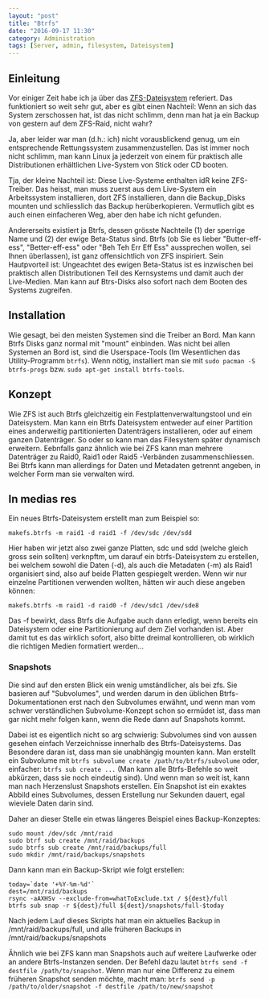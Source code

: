 ```yaml
---
layout: "post"
title: "Btrfs"
date: "2016-09-17 11:30"
category: Administration
tags: [Server, admin, filesystem, Dateisystem]
---
```


## Einleitung

Vor einiger Zeit habe ich ja über das [ZFS-Dateisystem](/2015/08/zfs) referiert. Das funktioniert so weit sehr gut, aber es
gibt einen Nachteil: Wenn an sich das System zerschossen hat, ist das nicht schlimm, denn man hat ja ein Backup von gestern auf
dem ZFS-Raid, nicht wahr?

Ja, aber leider war man (d.h.: ich) nicht vorausblickend genug, um ein entsprechende Rettungssystem zusammenzustellen. Das ist immer noch nicht schlimm,
man kann Linux ja jederzeit von einem für praktisch alle Distributionen erhältlichen Live-System von Stick oder CD booten.

Tja, der kleine Nachteil ist: Diese Live-Systeme enthalten idR keine ZFS-Treiber. Das heisst, man muss zuerst aus dem Live-System ein Arbeitssystem installieren, dort ZFS installieren, dann die Backup_Disks mounten und schliesslich das Backup herüberkopieren.
Vermutlich gibt es auch einen einfacheren Weg, aber den habe ich nicht gefunden.

Andererseits existiert ja Btrfs, dessen grösste Nachteile (1) der sperrige Name und (2) der ewige Beta-Status sind. Btrfs (ob Sie es lieber "Butter-eff-ess", "Better-eff-ess" oder "Beh Teh Err Eff Ess" aussprechen wollen, sei Ihnen überlassen), ist ganz offensichtlich von ZFS inspiriert. Sein Hautpvorteil ist: Ungeachtet des ewigen Beta-Status ist es inzwischen bei praktisch allen Distributionen Teil des Kernsystems und damit auch der Live-Medien. Man kann auf Btrs-Disks also sofort nach dem Booten des Systems zugreifen.

## Installation

Wie gesagt, bei den meisten Systemen sind die Treiber an Bord. Man kann Btrfs Disks ganz normal mit "mount" einbinden. Was nicht bei allen Systemen an Bord ist, sind die Userspace-Tools (Im Wesentlichen das Utility-Programm `btrfs`). Wenn nötig, installiert man sie mit `sudo pacman -S btrfs-progs` bzw. `sudo apt-get install btrfs-tools`.

## Konzept

Wie ZFS ist auch Btrfs gleichzeitig ein Festplattenverwaltungstool und ein Dateisystem. Man kann ein Btrfs Dateisystem entweder auf einer Partition eines anderweitig partitionierten Datenträgers installieren, oder auf einem ganzen Datenträger. So oder so kann man das Filesystem später dynamisch erweitern.
Eebnfalls ganz ähnlich wie bei ZFS kann man mehrere Datenträger zu Raid0, Raid1 oder Raid5 -Verbänden zusammenschliessen. Bei Btrfs kann man allerdings for Daten und Metadaten getrennt angeben, in welcher Form man sie verwalten wird.

## In medias res

Ein neues Btrfs-Dateisystem erstellt man zum Beispiel so:

    makefs.btrfs -m raid1 -d raid1 -f /dev/sdc /dev/sdd

Hier haben wir jetzt also zwei ganze Platten, sdc und sdd (welche gleich gross sein sollten) verknpftm, um darauf ein btrfs-Dateisystem zu erstellen,
bei welchem sowohl die Daten (-d), als auch die Metadaten (-m) als Raid1 organisiert sind, also auf beide Platten gespiegelt werden. Wenn wir nur einzelne Partitionen verwenden wollten, hätten wir auch diese angeben können:

    makefs.btrfs -m raid1 -d raid0 -f /dev/sdc1 /dev/sde8

Das -f bewirkt, dass Btrfs die Aufgabe auch dann erledigt, wenn bereits ein Dateisystem oder eine Partitionierung auf dem Ziel vorhanden ist. Aber
damit tut es das wirklich sofort, also bitte dreimal kontrollieren, ob wirklich die richtigen Medien formatiert werden...

### Snapshots

Die sind auf den ersten Blick ein wenig umständlicher, als bei zfs. Sie basieren auf "Subvolumes", und werden darum in den üblichen Btrfs-Dokumentationen erst nach den Subvolumes erwähnt, und wenn man vom schwer verständlichen Subvolume-Konzept schon so ermüdet ist, dass man gar nicht mehr folgen kann, wenn die Rede dann auf Snapshots kommt.

Dabei ist es eigentlich nicht so arg schwierig: Subvolumes sind von aussen gesehen einfach Verzeichnisse innerhalb des Btrfs-Dateisystems. Das Besondere daran ist, dass man sie unabhängig mounten kann. Man erstellt ein Subvolume mit `btrfs subvolume create /path/to/btrfs/subvolume` oder, einfacher: `btrfs sub create ...` (Man kann alle Btrfs-Befehle so weit abkürzen, dass sie noch eindeutig sind). Und wenn man so weit ist, kann man nach Herzenslust Snapshots erstellen.
Ein Snapshot ist ein exaktes Abbild eines Subvolumes, dessen Erstellung nur Sekunden dauert, egal wieviele Daten darin sind.

Daher an dieser Stelle ein etwas längeres Beispiel eines Backup-Konzeptes:

    sudo mount /dev/sdc /mnt/raid
    sudo btrf sub create /mnt/raid/backups
    sudo btrfs sub create /mnt/raid/backups/full
    sudo mkdir /mnt/raid/backups/snapshots

Dann kann man ein Backup-Skript wie folgt erstellen:

    today=`date '+%Y-%m-%d'`
    dest=/mnt/raid/backups
    rsync -aAXHSv --exclude-from=whatToExclude.txt / ${dest}/full
    btrfs sub snap -r ${dest}/full ${dest}/snapshots/full-$today

Nach jedem Lauf dieses Skripts hat man ein aktuelles Backup in /mnt/raid/backups/full, und alle früheren Backups in
/mnt/raid/backups/snapshots

Ähnlich wie bei ZFS kann man Snapshots auch auf weitere Laufwerke oder an andere Btrfs-Instanzen senden. Der Befehl dazu lautet
`btrfs send -f destfile /path/to/snapshot`. Wenn man nur eine Differenz zu einem früheren Snapshot senden möchte, macht man:
`btrfs send -p /path/to/older/snapshot -f destfile /path/to/new/snapshot`
